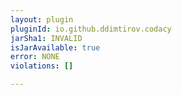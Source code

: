 ```yaml
---
layout: plugin
pluginId: io.github.ddimtirov.codacy
jarSha1: INVALID
isJarAvailable: true
error: NONE
violations: []

---
```

